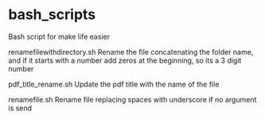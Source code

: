 # bash_scripts
Bash script for make life easier

renamefilewithdirectory.sh
Rename the file concatenating the folder name, and if it starts with a number add zeros at the beginning, so its a 3 digit number

pdf_title_rename.sh
Update the pdf title with the name of the file

renamefile.sh
Rename file replacing spaces with underscore if no argument is send
